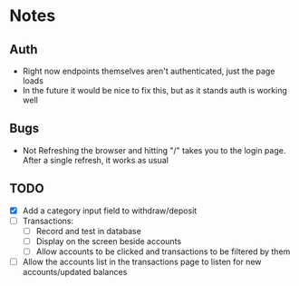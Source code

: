 # Notes


## Auth
  - Right now endpoints themselves aren't authenticated, just the page loads
  - In the future it would be nice to fix this, but as it stands auth is working well


## Bugs
  - Not Refreshing the browser and hitting "/" takes you to the login page. After a single refresh, it works as usual


## TODO
  - [x] Add a category input field to withdraw/deposit
  - [ ] Transactions:
    - [ ] Record and test in database 
    - [ ] Display on the screen beside accounts
    - [ ] Allow accounts to be clicked and transactions to be filtered by them
  - [ ] Allow the accounts list in the transactions page to listen for new accounts/updated balances
